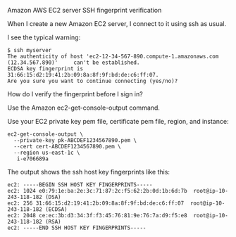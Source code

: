 Amazon AWS EC2 server SSH fingerprint verification 


When I create a new Amazon EC2 server, I connect to it using ssh as usual.

I see the typical warning:

    $ ssh myserver  
    The authenticity of host 'ec2-12-34-567-890.compute-1.amazonaws.com (12.34.567.890)'     can't be established.
    ECDSA key fingerprint is 31:66:15:d2:19:41:2b:09:8a:8f:9f:bd:de:c6:ff:07.
    Are you sure you want to continue connecting (yes/no)? 

How do I verify the fingerprint before I sign in?

Use the Amazon ec2-get-console-output command.

Use your EC2 private key pem file, certificate pem file, region, and instance:

    ec2-get-console-output \
      --private-key pk-ABCDEF1234567890.pem \
      --cert cert-ABCDEF1234567890.pem \
      --region us-east-1c \
       i-e706689a   

The output shows the ssh host key fingerprints like this:

    ec2: -----BEGIN SSH HOST KEY FINGERPRINTS-----
    ec2: 1024 e0:79:1e:ba:2e:3c:71:87:2c:f5:62:2b:0d:1b:6d:7b  root@ip-10-243-118-182 (DSA)
    ec2: 256 31:66:15:d2:19:41:2b:09:8a:8f:9f:bd:de:c6:ff:07  root@ip-10-243-118-182 (ECDSA)
    ec2: 2048 ce:ec:3b:d3:34:3f:f3:45:76:81:9e:76:7a:d9:f5:e8  root@ip-10-243-118-182 (RSA)
    ec2: -----END SSH HOST KEY FINGERPRINTS-----

